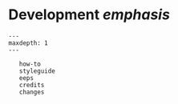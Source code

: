 # Development *emphasis*

```{toctree}
---
maxdepth: 1
---

   how-to
   styleguide
   eeps
   credits
   changes
```